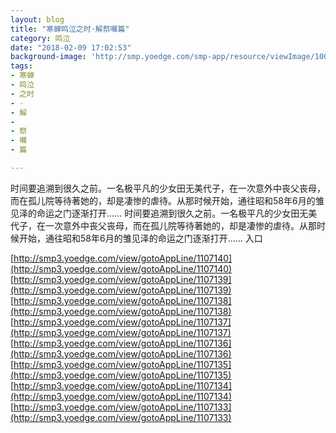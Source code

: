```yaml
---
layout: blog
title: "寒蝉鸣泣之时·解祭囃篇"
category: 鸣泣
date: "2018-02-09 17:02:53"
background-image: 'http://smp.yoedge.com/smp-app/resource/viewImage/1003667appline.png'
tags:
- 寒蝉
- 鸣泣
- 之时
- ·
- 解
-  
- 祭
- 囃
- 篇

---
```

时间要追溯到很久之前。一名极平凡的少女田无美代子，在一次意外中丧父丧母，而在孤儿院等待著她的，却是凄惨的虐待。从那时候开始，通往昭和58年6月的雏见泽的命运之门逐渐打开……
时间要追溯到很久之前。一名极平凡的少女田无美代子，在一次意外中丧父丧母，而在孤儿院等待著她的，却是凄惨的虐待。从那时候开始，通往昭和58年6月的雏见泽的命运之门逐渐打开……
入口

[http://smp3.yoedge.com/view/gotoAppLine/1107140](http://smp3.yoedge.com/view/gotoAppLine/1107140)
[http://smp3.yoedge.com/view/gotoAppLine/1107139](http://smp3.yoedge.com/view/gotoAppLine/1107139)
[http://smp3.yoedge.com/view/gotoAppLine/1107138](http://smp3.yoedge.com/view/gotoAppLine/1107138)
[http://smp3.yoedge.com/view/gotoAppLine/1107137](http://smp3.yoedge.com/view/gotoAppLine/1107137)
[http://smp3.yoedge.com/view/gotoAppLine/1107136](http://smp3.yoedge.com/view/gotoAppLine/1107136)
[http://smp3.yoedge.com/view/gotoAppLine/1107135](http://smp3.yoedge.com/view/gotoAppLine/1107135)
[http://smp3.yoedge.com/view/gotoAppLine/1107134](http://smp3.yoedge.com/view/gotoAppLine/1107134)
[http://smp3.yoedge.com/view/gotoAppLine/1107133](http://smp3.yoedge.com/view/gotoAppLine/1107133)

        
